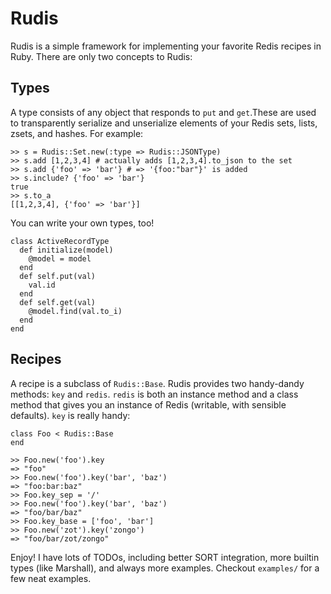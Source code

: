 Rudis
=====

Rudis is a simple framework for implementing your favorite Redis recipes in Ruby.  There are only two concepts to Rudis:

Types
-----

A type consists of any object that responds to `put` and `get`.These are used to transparently serialize and unserialize elements of your Redis sets, lists, zsets, and hashes.  For example:

    >> s = Rudis::Set.new(:type => Rudis::JSONType)
    >> s.add [1,2,3,4] # actually adds [1,2,3,4].to_json to the set
    >> s.add {'foo' => 'bar'} # => '{foo:"bar"}' is added
    >> s.include? {'foo' => 'bar'}
    true
    >> s.to_a
    [[1,2,3,4], {'foo' => 'bar'}]

You can write your own types, too!

    class ActiveRecordType
      def initialize(model)
        @model = model
      end
      def self.put(val)
        val.id
      end
      def self.get(val)
        @model.find(val.to_i)
      end
    end

Recipes
-------

A recipe is a subclass of `Rudis::Base`.  Rudis provides two handy-dandy methods: `key` and `redis`.  `redis` is both an instance method and a class method that gives you an instance of Redis (writable, with sensible defaults).  `key` is really handy:

    class Foo < Rudis::Base
    end

    >> Foo.new('foo').key
    => "foo"
    >> Foo.new('foo').key('bar', 'baz')
    => "foo:bar:baz"
    >> Foo.key_sep = '/'
    >> Foo.new('foo').key('bar', 'baz')
    => "foo/bar/baz"
    >> Foo.key_base = ['foo', 'bar']
    >> Foo.new('zot').key('zongo')
    => "foo/bar/zot/zongo"

Enjoy!  I have lots of TODOs, including better SORT integration, more builtin types (like Marshall), and always more examples.  Checkout `examples/` for a few neat examples.

